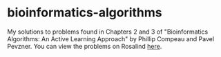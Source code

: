 # bioinformatics-algorithms
My solutions to problems found in Chapters 2 and 3 of "Bioinformatics Algorithms: An Active Learning Approach" by Phillip Compeau and Pavel Pevzner.
You can view the problems on Rosalind [here](https://rosalind.info/problems/list-view/?location=bioinformatics-textbook-track).
